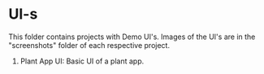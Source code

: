 # UI-s
This folder contains projects with Demo UI's. 
Images of the UI's are in the "screenshots" folder of each respective project.
1. Plant App UI: Basic UI of a plant app. 
